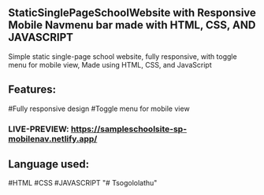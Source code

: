 ## StaticSinglePageSchoolWebsite with Responsive Mobile Navmenu bar made with HTML, CSS, AND JAVASCRIPT
Simple static single-page school website, fully responsive, with toggle menu for mobile view, Made using HTML, CSS, and JavaScript

## Features:
#Fully responsive design
#Toggle menu for mobile view

### LIVE-PREVIEW: https://sampleschoolsite-sp-mobilenav.netlify.app/
## Language used: 
#HTML
#CSS
#JAVASCRIPT
"# Tsogololathu" 
